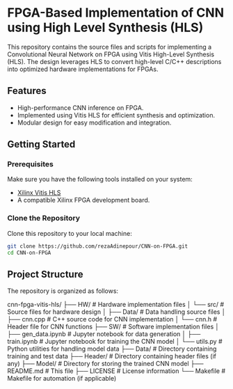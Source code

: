 # FPGA-Based Implementation of CNN using High Level Synthesis (HLS)

This repository contains the source files and scripts for implementing a Convolutional Neural Network on FPGA using Vitis High-Level Synthesis (HLS). The design leverages HLS to convert high-level C/C++ descriptions into optimized hardware implementations for FPGAs.

## Features

- High-performance CNN inference on FPGA.
- Implemented using Vitis HLS for efficient synthesis and optimization.
- Modular design for easy modification and integration.

## Getting Started

### Prerequisites

Make sure you have the following tools installed on your system:

- [Xilinx Vitis HLS](https://www.xilinx.com/products/design-tools/vitis.html)
- A compatible Xilinx FPGA development board.

### Clone the Repository

Clone this repository to your local machine:

```bash
git clone https://github.com/rezaAdinepour/CNN-on-FPGA.git
cd CNN-on-FPGA
```

## Project Structure

The repository is organized as follows:

cnn-fpga-vitis-hls/
├── HW/                     # Hardware implementation files
│   └── src/                # Source files for hardware design
│       ├── Data/           # Data handling source files
│       ├── cnn.cpp         # C++ source code for CNN implementation
│       └── cnn.h           # Header file for CNN functions
├── SW/                     # Software implementation files
│   ├── gen_data.ipynb      # Jupyter notebook for data generation
│   ├── train.ipynb         # Jupyter notebook for training the CNN model
│   └── utils.py            # Python utilities for handling model data
├── Data/                   # Directory containing training and test data
├── Header/                 # Directory containing header files (if any)
├── Model/                  # Directory for storing the trained CNN model
├── README.md               # This file
├── LICENSE                 # License information
└── Makefile                # Makefile for automation (if applicable)
